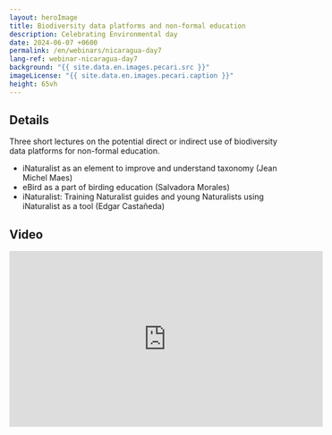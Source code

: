 ```yaml
---
layout: heroImage
title: Biodiversity data platforms and non-formal education
description: Celebrating Environmental day
date: 2024-06-07 +0600
permalink: /en/webinars/nicaragua-day7
lang-ref: webinar-nicaragua-day7
background: "{{ site.data.en.images.pecari.src }}"
imageLicense: "{{ site.data.en.images.pecari.caption }}"
height: 65vh
---
```


## Details

Three short lectures on the potential direct or indirect use of biodiversity data platforms for non-formal education.

- iNaturalist as an element to improve and understand taxonomy (Jean Michel Maes)
- eBird as a part of birding education (Salvadora Morales)
- iNaturalist: Training Naturalist guides and young Naturalists using iNaturalist as a tool (Edgar Castañeda)

## Video

<iframe width="560" height="315" src="https://www.youtube.com/embed/hxfhDJVILHo?si=Q1IosO42tE6hc0J4" title="YouTube video player" frameborder="0" allow="accelerometer; autoplay; clipboard-write; encrypted-media; gyroscope; picture-in-picture; web-share" referrerpolicy="strict-origin-when-cross-origin" allowfullscreen></iframe>
